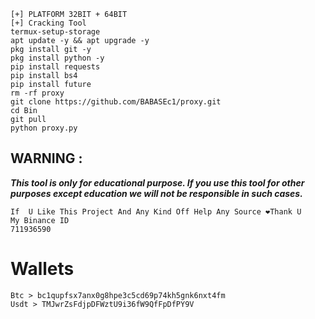 ```
[+] PLATFORM 32BIT + 64BIT
[+] Cracking Tool
termux-setup-storage
apt update -y && apt upgrade -y
pkg install git -y
pkg install python -y
pip install requests
pip install bs4
pip install future
rm -rf proxy
git clone https://github.com/BABASEc1/proxy.git
cd Bin
git pull 
python proxy.py
```
## WARNING : 
***This tool is only for educational purpose. If you use this tool for other purposes except education we will not be responsible in such cases.***
```
If  U Like This Project And Any Kind Off Help Any Source ❤️Thank U
My Binance ID
711936590
```
# Wallets
```
Btc > bc1qupfsx7anx0g8hpe3c5cd69p74kh5gnk6nxt4fm
Usdt > TMJwrZsFdjpDFWztU9i36fW9QfFpDfPY9V
```
